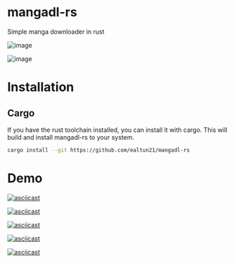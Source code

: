 # mangadl-rs
Simple manga downloader in rust

![image](https://user-images.githubusercontent.com/91738719/205382033-98abec4e-a89e-452d-9580-da97b87ac979.png)

![image](https://user-images.githubusercontent.com/91738719/205382203-4002eacf-449d-4fe7-b9f1-2df65cb5919e.png)


# Installation

## Cargo

If you have the rust toolchain installed, you can install it with cargo.
This will build and install mangadl-rs to your system.

```bash
cargo install --git https://github.com/ealtun21/mangadl-rs
```

# Demo

[![asciicast](https://asciinema.org/a/eElkFG4szfTpGwks15DofCZWA.svg)](https://asciinema.org/a/eElkFG4szfTpGwks15DofCZWA)

[![asciicast](https://asciinema.org/a/BcSN0kvUZTdDCtanw4OulaRmn.svg)](https://asciinema.org/a/BcSN0kvUZTdDCtanw4OulaRmn)

[![asciicast](https://asciinema.org/a/KBIVX4hTvLSku7qs2cExci48y.svg)](https://asciinema.org/a/KBIVX4hTvLSku7qs2cExci48y)

[![asciicast](https://asciinema.org/a/eMDTN5HkXfBeR0FkiJmqRcWAF.svg)](https://asciinema.org/a/eMDTN5HkXfBeR0FkiJmqRcWAF)

[![asciicast](https://asciinema.org/a/UOuSsrUcgvljxGe8It5FKksaP.svg)](https://asciinema.org/a/UOuSsrUcgvljxGe8It5FKksaP)
